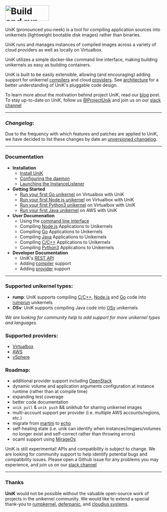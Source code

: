 # <img src="http://i.imgur.com/npkzp8l.png" alt="Build and run unikernels" width="141" height="50">

UniK (pronounced you-neek) is a tool for compiling application sources into unikernels (lightweight bootable disk images) rather than binaries.

UniK runs and manages instances of compiled images across a variety of cloud providers as well as locally on Virtualbox.

UniK utilizes a simple docker-like command line interface, making building unikernels as easy as building containers.

UniK is built to be easily extensible, allowing (and encouraging) adding support for unikernel [compilers](docs/compilers/README.md) and cloud [providers](docs/providers/README.md). See [architecture](docs/architecture.md) for a better understanding of UniK's pluggable code design.

To learn more about the motivation behind project UniK, read our [blog](https://github.com/emc-advanced-dev/unik/wiki/UniK:-Build-and-Run-Unikernels-with-Ease) post.<BR>
To stay up-to-date on UniK, follow us [@ProjectUnik](https://twitter.com/ProjectUniK) and join us on our [slack channel](http://project-unik.io)

---

### *Changelog*:

Due to the frequency with which features and patches are applied to UniK, we have decided to list these changes by date an [unversioned changelog](docs/changelog.md).

---

### Documentation
- **Installation**
  - [Install UniK](docs/install.md)
  - [Configuring the daemon](docs/configure.md)
  - [Launching the InstanceListener](docs/instance_listener.md)
- **Getting Started**
  - [Run your first Go unikernel](docs/getting_started.md) on Virtualbox with UniK
  - [Run your first Node.js unikernel](docs/getting_started_node.md) on Virtualbox with UniK
  - [Run your first Python3 unikernel](docs/getting_started_python3.md) on Virtualbox with UniK
  - [Run your first Java unikernel](docs/getting_started_java.md) on AWS with UniK
- **User Documenation**
  - Using the [command line interface](docs/cli.md)
  - Compiling [Node.js](docs/compilers/rump.md#nodejs) Applications to Unikernels
  - Compiling [Go](docs/compilers/rump.md#golang) Applications to Unikernels
  - Compiling [Java](docs/compilers/osv.md#java) Applications to Unikernels
  - Compiling [C/C++](docs/compilers/rump.md#c++) Applications to Unikernels
  - Compiling [Python3](docs/compilers/rump.md#Python3) Applications to Unikernels
- **Developer Documentation**
  - UniK's [REST API](docs/api.md)
  - Adding [compiler](docs/compilers/README.md) support
  - Adding [provider](docs/providers/README.md) support

---

### Supported unikernel types:
* **rump**: UniK supports compiling [C/C++](docs/compilers/rump.md#c++), [Node.js](docs/compilers/rump.md#nodejs) and [Go](docs/compilers/rump.md#golang) code into [rumprun](docs/compilers/rump.md) unikernels
* **OSv**: UniK supports compiling Java code into [OSv](http://osv.io/) unikernels

*We are looking for community help to add support for more unikernel types and languages.*

### Supported providers:
* [Virtualbox](docs/providers/virtualbox.md)
* [AWS](docs/providers/aws.md)
* [vSphere](docs/providers/vsphere.md)

### Roadmap:
* additional provider support including [OpenStack](https://www.openstack.org/)
* dynamic volume and application arguments configuration at instance runtime (rather than at compile time)
* expanding test coverage
* better code documentation
* `unik pull` & `unik push` && unikhub for sharing unikernel images
* multi-account support per provider (i.e. multiple AWS accounts/regions, etc.)
* migrate from [martini](https://github.com/go-martini/martini) to [echo](https://github.com/labstack/echo)
* self-healing state (i.e. unik can identify when instances/imgaes/volumes no longer exist and self-correct rather than throwing errors)
* ocaml support using [MirageOs](https://mirage.io/)

UniK is still experimental! APIs and compatibility is subject to change. We are looking for community support to help identify potential bugs and compatibility issues. Please open a Github issue for any problems you may experience, and join us on our [slack channel](http://project-unik.io)

---

### Thanks

**UniK** would not be possible without the valuable open-source work of projects in the unikernel community. We would like to extend a special thank-you to [rumpkernel](https://github.com/rumpkernel/), [deferpanic](https://github.com/deferpanic), and [cloudius systems](https://github.com/cloudius-systems).

<!--(for contributors): push images: CONTAINERVER=0.1 for i in $(docker images | grep projectunik/ | awk '{print $1}'); do docker push $i:$CONTAINERVER; done-->
